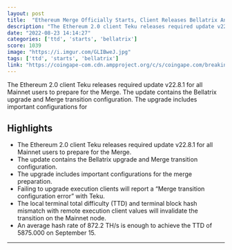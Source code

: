 ```yaml
---
layout: post
title:  "Ethereum Merge Officially Starts, Client Releases Bellatrix And Mainnet Update"
description: "The Ethereum 2.0 client Teku releases required update v22.8.1 for all Mainnet users to prepare for the Merge. The update contains the Bellatrix upgrade and Merge transition configuration. The upgrade includes important configurations for"
date: "2022-08-23 14:14:27"
categories: ['ttd', 'starts', 'bellatrix']
score: 1039
image: "https://i.imgur.com/GLIBweJ.jpg"
tags: ['ttd', 'starts', 'bellatrix']
link: "https://coingape-com.cdn.ampproject.org/c/s/coingape.com/breaking-ethereum-merge-officially-starts-client-releases-bellatrix-and-mainnet-update/amp/"
---
```


The Ethereum 2.0 client Teku releases required update v22.8.1 for all Mainnet users to prepare for the Merge. The update contains the Bellatrix upgrade and Merge transition configuration. The upgrade includes important configurations for

## Highlights

- The Ethereum 2.0 client Teku releases required update v22.8.1 for all Mainnet users to prepare for the Merge.
- The update contains the Bellatrix upgrade and Merge transition configuration.
- The upgrade includes important configurations for the merge preparation.
- Failing to upgrade execution clients will report a “Merge transition configuration error” with Teku.
- The local terminal total difficulty (TTD) and terminal block hash mismatch with remote execution client values will invalidate the transition on the Mainnet node.
- An average hash rate of 872.2 TH/s is enough to achieve the TTD of 5875.000 on September 15.

---
